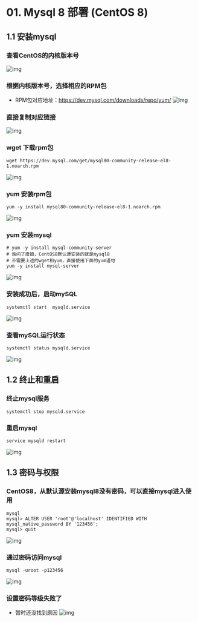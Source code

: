 # 01. Mysql 8 部署 (CentOS 8)
## 1.1 安装mysql
### 查看CentOS的内核版本号
![img](C:\Users\Matrix\AppData\Local\YNote\data\heshihoshi@163.com\c8697f5180884be0a3c47e27ec2db62b\clipboard.png)
### 根据内核版本号，选择相应的RPM包
- RPM包对应地址：https://dev.mysql.com/downloads/repo/yum/
![img](C:\Users\Matrix\AppData\Local\YNote\data\heshihoshi@163.com\c8697f5180884be0a3c47e27ec2db62b\clipboard.png)
### 直接复制对应链接
![img](C:\Users\Matrix\AppData\Local\YNote\data\heshihoshi@163.com\c8697f5180884be0a3c47e27ec2db62b\clipboard.png)
### wget 下载rpm包
```shell
wget https://dev.mysql.com/get/mysql80-community-release-el8-1.noarch.rpm
```
![img](C:\Users\Matrix\AppData\Local\YNote\data\heshihoshi@163.com\691a50fef3e64b9195a15914a7561994\clipboard.png)
### yum 安装rpm包
```shell
yum -y install mysql80-community-release-el8-1.noarch.rpm
```
![img](C:\Users\Matrix\AppData\Local\YNote\data\heshihoshi@163.com\27737caa30c542deb55334e0529934a8\clipboard.png)
### yum 安装mysql
```shell
# yum -y install mysql-community-server 
# 询问了度娘，CentOS8默认源安装的就是mysql8
# 不需要上述的wget和yum，直接使用下面的yum语句
yum -y install mysql-server
```
![img](C:\Users\Matrix\AppData\Local\YNote\data\heshihoshi@163.com\f33a8a94bfd84fb8a4f18df5f1f7c2e5\clipboard.png)
###  安装成功后，启动mySQL
```shell
systemctl start  mysqld.service
```
![img](C:\Users\Matrix\AppData\Local\YNote\data\heshihoshi@163.com\f33a8a94bfd84fb8a4f18df5f1f7c2e5\clipboard.png)
### 查看mySQL运行状态
```shell
systemctl status mysqld.service
```
![img](C:\Users\Matrix\AppData\Local\YNote\data\heshihoshi@163.com\9477122727e34bbba4ff52fc265a6a7c\clipboard.png)

## 1.2 终止和重启
### 终止mysql服务
```shell
systemctl stop mysqld.service
```
### 重启mysql
```shell
service mysqld restart
```
![img](C:\Users\Matrix\AppData\Local\YNote\data\heshihoshi@163.com\7ece98b3c2e946ef8671580364353f2f\clipboard.png)

## 1.3 密码与权限
### CentOS8，从默认源安装mysql8没有密码，可以直接mysql进入使用
```shell
mysql
mysql> ALTER USER 'root'@'localhost' IDENTIFIED WITH mysql_native_password BY '123456';
mysql> quit
```
![img](C:\Users\Matrix\AppData\Local\YNote\data\heshihoshi@163.com\ac55c91040b549ee86b8f8932830e6ea\微信图片编辑_20201214221701.jpg)
### 通过密码访问mysql
```shell
mysql -uroot -p123456
```
![img](C:\Users\Matrix\AppData\Local\YNote\data\heshihoshi@163.com\ec1d5edcc97c4ec6a8f79baabbda469c\clipboard.png)
### 设置密码等级失败了
- 暂时还没找到原因
![img](C:\Users\Matrix\AppData\Local\YNote\data\heshihoshi@163.com\c3f3b68cc8e349ef885df46db4e5456b\clipboard.png)